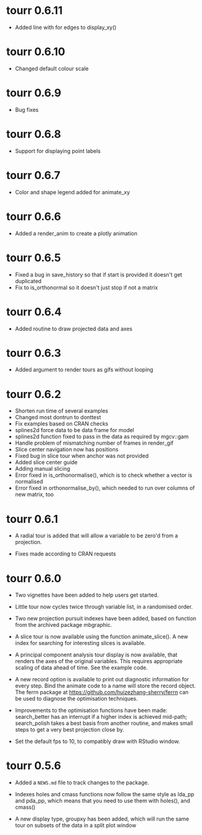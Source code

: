 # tourr 0.6.11

* Added line with for edges to display_xy()

# tourr 0.6.10

* Changed default colour scale

# tourr 0.6.9

* Bug fixes

# tourr 0.6.8

* Support for displaying point labels

# tourr 0.6.7

* Color and shape legend added for animate_xy

# tourr 0.6.6

* Added a render_anim to create a plotly animation

# tourr 0.6.5

* Fixed a bug in save_history so that if start is provided it doesn't get duplicated
* Fix to is_orthonormal so it doesn't just stop if not a matrix

# tourr 0.6.4

* Added routine to draw projected data and axes

# tourr 0.6.3

* Added argument to render tours as gifs without looping

# tourr 0.6.2

* Shorten run time of several examples
* Changed most dontrun to donttest
* Fix examples based on CRAN checks
* splines2d force data to be data frame for model
* splines2d function fixed to pass in the data as required by mgcv::gam
* Handle problem of mismatching number of frames in render_gif
* Slice center navigation now has positions
* Fixed bug in slice tour when anchor was not provided
* Added slice center guide
* Adding manual slicing
* Error fixed in is_orthonormalise(), which is to check whether a vector is normalised 
* Error fixed in orthonormalise_by(), which needed to run over columns of new matrix, too

# tourr 0.6.1

* A radial tour is added that will allow a variable to be zero'd from a projection.

* Fixes made according to CRAN requests

# tourr 0.6.0

* Two vignettes have been added to help users get started.

* Little tour now cycles twice through variable list, in a randomised order.

* Two new projection pursuit indexes have been added, based on function from the archived package mbgraphic.

* A slice tour is now available using the function animate_slice(). A new index for searching for interesting slices is available.

* A principal component analysis tour display is now available, that renders the axes of the original variables. This requires appropriate scaling of data ahead of time. See the example code.

* A new record option is available to print out diagnostic information for every step. Bind the animate code to a name will store the record object. The ferrn package at https://github.com/huizezhang-sherry/ferrn can be used to diagnose the optimisation techniques.

* Improvements to the optimisation functions have been made: search_better has an interrupt if a higher index is achieved mid-path; search_polish takes a best basis from another routine, and makes small steps to get a very best projection close by.

* Set the default fps to 10, to compatibly draw with RStudio window.

# tourr 0.5.6

* Added a `NEWS.md` file to track changes to the package.

* Indexes holes and cmass functions now follow the same style as lda_pp and pda_pp, which means that you need to use them with holes(), and cmass()

* A new display type, groupxy has been added, which will run the same tour on subsets of the data in a split plot window


